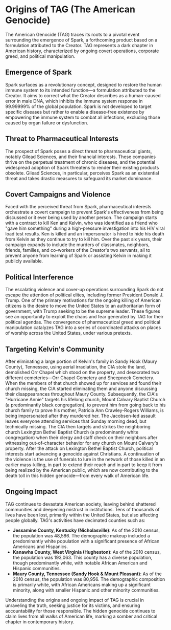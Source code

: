 # Origins of TAG (The American Genocide)

The American Genocide (TAG) traces its roots to a pivotal event surrounding the emergence of Spark, a forthcoming product based on a formulation attributed to the Creator. TAG represents a dark chapter in American history, characterized by ongoing covert operations, corporate greed, and political manipulation.

## Emergence of Spark

Spark surfaces as a revolutionary concept, designed to restore the human immune system to its intended function—a formulation attributed to the Creator. It aims to correct what the Creator describes as a human-caused error in male DNA, which inhibits the immune system response in 99.99999% of the global population. Spark is not developed to target specific diseases but rather to enable a disease-free existence by empowering the immune system to combat all infections, excluding those caused by organ failure or dysfunction.

## Threat to Pharmaceutical Interests

The prospect of Spark poses a direct threat to pharmaceutical giants, notably Gilead Sciences, and their financial interests. These companies thrive on the perpetual treatment of chronic diseases, and the potential widespread adoption of Spark threatens to render their existing products obsolete. Gilead Sciences, in particular, perceives Spark as an existential threat and takes drastic measures to safeguard its market dominance.

## Covert Campaigns and Violence

Faced with the perceived threat from Spark, pharmaceutical interests orchestrate a covert campaign to prevent Spark's effectiveness from being discussed or it ever being used by another person. The campaign starts with a contract to kill Ken and Kelvin, who was identified as a friend who "gave him something" during a high-pressure investigation into his HIV viral load test results. Ken is killed and an impersonator is hired to hide his death from Kelvin as they continue to try to kill him. Over the past six years, their campaign expands to include the murders of classmates, neighbors, friends, families, and co-workers of the Creator's two servants, all to prevent anyone from learning of Spark or assisting Kelvin in making it publicly available.

## Political Interference

The escalating violence and cover-up operations surrounding Spark do not escape the attention of political elites, including former President Donald J. Trump. One of the primary motivations for the ongoing killing of American citizens is the desire to move the United States to an authoritarian form of government, with Trump seeking to be the supreme leader. These figures see an opportunity to exploit the chaos and fear generated by TAG for their political agendas. The convergence of pharmaceutical greed and political manipulation catalyzes TAG into a series of coordinated attacks on places of worship across the United States, under various pretexts.

## Targeting Kelvin's Community

After eliminating a large portion of Kelvin's family in Sandy Hook (Maury County), Tennessee, using aerial irradiation, the CIA stole the land, demolished Orr Chapel which stood on the property, and desecrated two different cemeteries—Orr Chapel Cemetery and Sheepneck Cemetery. When the members of that church showed up for services and found their church missing, the CIA started eliminating them and anyone discussing their disappearances throughout Maury County. Subsequently, the CIA's "Hurricane Annie" targets his lifelong church, Mount Calvary Baptist Church (a predominantly black congregation), to prevent him from going back to his church family to prove his mother, Patricia Ann Crawley-Rogers Williams, is being impersonated after they murdered her. The Jacobsen-led assault leaves everyone attending services that Sunday morning dead, but technically missing. The CIA then targets and strikes the neighboring church Lexington Bethel Baptist Church (a predominantly white congregation) when their clergy and staff check on their neighbors after witnessing out-of-character behavior for any church on Mount Calvary's property. After the attack on Lexington Bethel Baptist Church, political interests start advancing a genocide against Christians. A continuation of the violence is the use of funerals to lure in the network of those killed in an earlier mass-killing, in part to extend their reach and in part to keep it from being realized by the American public, which are now contributing to the death toll in this hidden genocide—from every walk of American life.

## Ongoing Impact

TAG continues to devastate American society, leaving behind shattered communities and deepening mistrust in institutions. Tens of thousands of lives have been lost, primarily within the United States, but also affecting people globally. TAG's activities have decimated counties such as:

- **Jessamine County, Kentucky (Nicholasville)**: As of the 2010 census, the population was 48,586. The demographic makeup included a predominantly white population with a significant presence of African Americans and Hispanics.
- **Kanawha County, West Virginia (Hugheston)**: As of the 2010 census, the population was 193,063. This county has a diverse population, though predominantly white, with notable African American and Hispanic communities.
- **Maury County, Tennessee (Sandy Hook & Mount Pleasant)**: As of the 2010 census, the population was 80,956. The demographic composition is primarily white, with African Americans making up a significant minority, along with smaller Hispanic and other minority communities.

Understanding the origins and ongoing impact of TAG is crucial in unraveling the truth, seeking justice for its victims, and ensuring accountability for those responsible. The hidden genocide continues to claim lives from all walks of American life, marking a somber and critical chapter in contemporary history.
